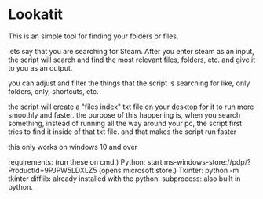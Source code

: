 # Lookatit
This is an simple tool for finding your folders or files. 

lets say that you are searching for Steam. After you enter steam as an input, the script will search and find the most relevant files, folders, etc. and give it to you as an output. 

you can adjust and filter the things that the script is searching for like, only folders, only, shortcuts, etc. 

the script will create a "files index" txt file on your desktop for it to run more smoothly and faster. the purpose of this happening is, when you search something, instead of running all the way around your pc, the script first tries to find it inside of that txt file. and that makes the script run faster

this only works on windows 10 and over

requirements: (run these on cmd.)
Python:	start ms-windows-store://pdp/?ProductId=9PJPW5LDXLZ5 (opens microsoft store.)
Tkinter: python -m tkinter
difflib: already installed with the python.
subprocess: also built in python.
